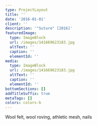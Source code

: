 ```yaml
---
type: ProjectLayout
title: ''
date: '2016-01-01'
client: ''
description: '"Suture" [2016]'
featuredImage:
  type: ImageBlock
  url: /images/141669623183.jpg
  altText: ''
  caption: ''
  elementId: ''
media:
  type: ImageBlock
  url: /images/141669623183.jpg
  altText: ''
  caption: ''
  elementId: ''
bottomSections: []
addTitleSuffix: true
metaTags: []
colors: colors-b
---
```

Wool felt, wool roving, athletic mesh, nails
